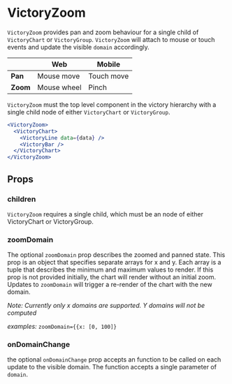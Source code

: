 # VictoryZoom

`VictoryZoom` provides pan and zoom behaviour for a single child of `VictoryChart` or `VictoryGroup`. `VictoryZoom` will attach to mouse or touch events and update the visible `domain` accordingly.

|          |      Web      |    Mobile     |
| -------- | ------------- | ------------- |
| **Pan**  |  Mouse move   |  Touch move   |
| **Zoom** |  Mouse wheel  |    Pinch      |

`VictoryZoom` must the top level component in the victory hierarchy with a single child node of either `VictoryChart` or `VictoryGroup`.

```jsx
<VictoryZoom>
  <VictoryChart>
    <VictoryLine data={data} />
    <VictoryBar />
  </VictoryChart>
</VictoryZoom>
```

## Props

### children

`VictoryZoom` requires a single child, which must be an node of either VictoryChart or VictoryGroup.

### zoomDomain

The optional `zoomDomain` prop describes the zoomed and panned state. This prop is an object that specifies separate arrays for x and y. Each array is a tuple that describes the minimum and maximum values to render. If this prop is not provided initially, the chart will render without an initial zoom. Updates to `zoomDomain` will trigger a re-render of the chart with the new domain.

*Note: Currently only x domains are supported. Y domains will not be computed*

*examples:* `zoomDomain={{x: [0, 100]}`

### onDomainChange

the optional `onDomainChange` prop accepts an function to be called on each update to the visible domain. The function accepts a single parameter of `domain`.
